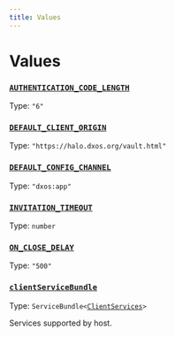 ```yaml
---
title: Values
---
```

# Values 

### [`AUTHENTICATION_CODE_LENGTH`](https://github.com/dxos/protocols/blob/main/packages/sdk/client-services/src/packlets/invitations/invitations.ts#L17)
Type: `"6"`
### [`DEFAULT_CLIENT_ORIGIN`](https://github.com/dxos/protocols/blob/main/packages/sdk/client-services/src/packlets/services/iframe-service-proxy.ts#L14)
Type: `"https://halo.dxos.org/vault.html"`
### [`DEFAULT_CONFIG_CHANNEL`](https://github.com/dxos/protocols/blob/main/packages/sdk/client-services/src/packlets/services/iframe-service-proxy.ts#L15)
Type: `"dxos:app"`
### [`INVITATION_TIMEOUT`](https://github.com/dxos/protocols/blob/main/packages/sdk/client-services/src/packlets/invitations/invitations.ts#L19)
Type: `number`
### [`ON_CLOSE_DELAY`](https://github.com/dxos/protocols/blob/main/packages/sdk/client-services/src/packlets/invitations/invitations.ts#L22)
Type: `"500"`
### [`clientServiceBundle`](https://github.com/dxos/protocols/blob/main/packages/sdk/client-services/src/packlets/services/service-definitions.ts#L51)
Type: `ServiceBundle<`[`ClientServices`](/api/@dxos/client-services/types/ClientServices)`>`

Services supported by host.
